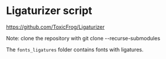 # Ligaturizer script #

https://github.com/ToxicFrog/Ligaturizer

Note: clone the repository with git clone --recurse-submodules

The `fonts_ligatures` folder contains fonts with ligatures.
